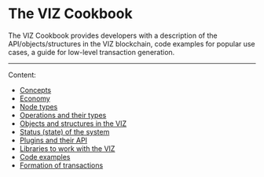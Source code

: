 # The VIZ Cookbook

The VIZ Cookbook provides developers with a description of the API/objects/structures in the VIZ blockchain, code examples for popular use cases, a guide for low-level transaction generation.

***

Content:

* [Concepts](basic-concept.md)
* [Economy](economy.md)
* [Node types](node-types.md)
* [Operations and their types](operations.md)
* [Objects and structures in the VIZ](object-structures.md)
* [Status (state) of the system](state.md)
* [Plugins and their API](plugins-api.md)
* [Libraries to work with the VIZ](libraries.md)
* [Code examples](code-examples.md)
* [Formation of transactions](transaction-formatting.md)

